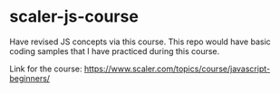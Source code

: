 # scaler-js-course
Have revised JS concepts via this course.
This repo would have basic coding samples that I have practiced during this course.

Link for the course:
https://www.scaler.com/topics/course/javascript-beginners/
